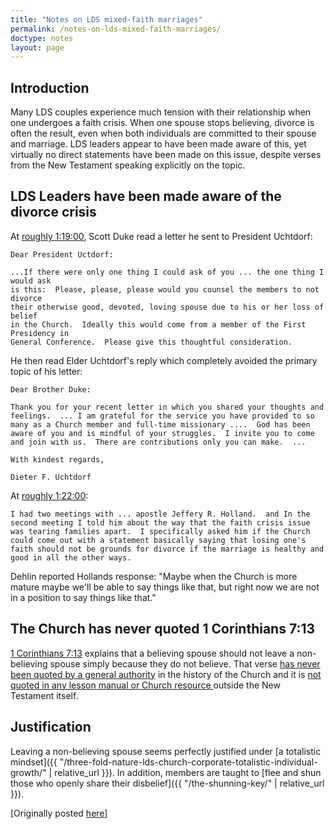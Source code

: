 ```yaml
---
title: "Notes on LDS mixed-faith marriages"
permalink: /notes-on-lds-mixed-faith-marriages/
doctype: notes
layout: page
---
```


## Introduction

Many LDS couples experience much tension with their relationship when one undergoes a faith crisis.  When one spouse stops believing, divorce is often the result, even when both individuals are committed to their spouse and marriage.  LDS leaders appear to have been made aware of this, yet virtually no direct statements have been made on this issue, despite verses from the New Testament speaking explicitly on the topic.

## LDS Leaders have been made aware of the divorce crisis

At [roughly 1:19:00](https://www.youtube.com/watch?v=_52cMf5ygOk), Scott Duke read a letter he sent to President Uchtdorf:

    Dear President Uctdorf:

    ...If there were only one thing I could ask of you ... the one thing I would ask
    is this:  Please, please, please would you counsel the members to not divorce
    their otherwise good, devoted, loving spouse due to his or her loss of belief
    in the Church.  Ideally this would come from a member of the First Presidency in
    General Conference.  Please give this thoughtful consideration.

He then read Elder Uchtdorf's reply which completely avoided the primary topic of his letter:

    Dear Brother Duke:

    Thank you for your recent letter in which you shared your thoughts and feelings.  ... I am grateful for the service you have provided to so many as a Church member and full-time missionary ....  God has been aware of you and is mindful of your struggles.  I invite you to come and join with us.  There are contributions only you can make.  ...

    With kindest regards,

    Dieter F. Uchtdorf

At [roughly 1:22:00](https://www.youtube.com/watch?v=_52cMf5ygOk):

    I had two meetings with ... apostle Jeffery R. Holland.  and In the second meeting I told him about the way that the faith crisis issue was tearing families apart.  I specifically asked him if the Church could come out with a statement basically saying that losing one's faith should not be grounds for divorce if the marriage is healthy and good in all the other ways. 

Dehlin reported Hollands response: "Maybe when the Church is more mature maybe we'll be able to say things like that, but right now we are not in a position to say things like that."

## The Church has never quoted 1 Corinthians 7:13

[1 Corinthians 7:13](http://biblehub.com/1_corinthians/7-13.htm) explains that a believing spouse should not leave a non-believing spouse simply because they do not believe.  That verse [has never been quoted by a general authority](http://scriptures.byu.edu/#09207::c09207) in the history of the Church and it is [not quoted in any lesson manual or Church resource ](https://www.lds.org/search?lang=eng&query=%22let+her+not+leave+him%22) outside the New Testament itself.

## Justification

Leaving a non-believing spouse seems perfectly justified under [a totalistic mindset]({{ "/three-fold-nature-lds-church-corporate-totalistic-individual-growth/" | relative_url }}).  In addition, members are taught to [flee and shun those who openly share their disbelief]({{ "/the-shunning-key/" | relative_url }}).

[Originally posted [here](https://www.reddit.com/r/exmormon/comments/4ooj6y/fun_fact_the_church_has_never_quoted_1corinthians/)]
